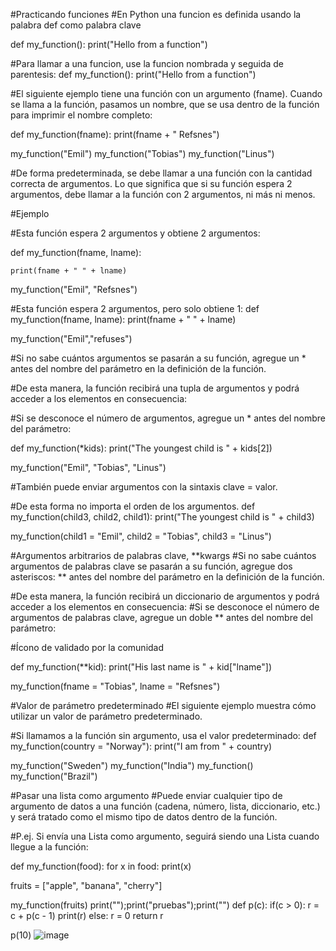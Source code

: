 #Practicando funciones
#En Python una funcion es definida usando la palabra def como palabra clave 

def my_function():
    print("Hello from a function")


#Para llamar a una funcion, use la funcion nombrada y seguida de parentesis:
def my_function():
    print("Hello from a function")





#El siguiente ejemplo tiene una función con un argumento (fname). Cuando se llama a la función, pasamos un nombre, que se usa dentro de la función para imprimir el nombre completo:

def my_function(fname):
    print(fname + " Refsnes")

my_function("Emil")
my_function("Tobias")
my_function("Linus")



#De forma predeterminada, se debe llamar a una función con la cantidad correcta de argumentos. Lo que significa que si su función espera 2 argumentos, debe llamar a la función con 2 argumentos, ni más ni menos.

#Ejemplo

#Esta función espera 2 argumentos y obtiene 2 argumentos:

def my_function(fname, lname):

    print(fname + " " + lname)

my_function("Emil", "Refsnes")


#Esta función espera 2 argumentos, pero solo obtiene 1:
def my_function(fname, lname):
    print(fname + " " + lname)

my_function("Emil","refuses")




#Si no sabe cuántos argumentos se pasarán a su función, agregue un * antes del nombre del parámetro en la definición de la función.

#De esta manera, la función recibirá una tupla de argumentos y podrá acceder a los elementos en consecuencia:

#Si se desconoce el número de argumentos, agregue un * antes del nombre del parámetro:

def my_function(*kids):
    print("The youngest child is " + kids[2])

my_function("Emil", "Tobias", "Linus")



#También puede enviar argumentos con la sintaxis clave = valor.

#De esta forma no importa el orden de los argumentos.
def my_function(child3, child2, child1):
    print("The youngest child is " + child3)

my_function(child1 = "Emil", child2 = "Tobias", child3 = "Linus")


#Argumentos arbitrarios de palabras clave, **kwargs
#Si no sabe cuántos argumentos de palabras clave se pasarán a su función, agregue dos asteriscos: ** antes del nombre del parámetro en la definición de la función.

#De esta manera, la función recibirá un diccionario de argumentos y podrá acceder a los elementos en consecuencia:
#Si se desconoce el número de argumentos de palabras clave, agregue un doble ** antes del nombre del parámetro:

#Ícono de validado por la comunidad





def my_function(**kid):
    print("His last name is " + kid["lname"])

my_function(fname = "Tobias", lname = "Refsnes")



#Valor de parámetro predeterminado
#El siguiente ejemplo muestra cómo utilizar un valor de parámetro predeterminado.

#Si llamamos a la función sin argumento, usa el valor predeterminado:
def my_function(country = "Norway"):
    print("I am from " + country)

my_function("Sweden")
my_function("India")
my_function()
my_function("Brazil")

#Pasar una lista como argumento
#Puede enviar cualquier tipo de argumento de datos a una función (cadena, número, lista, diccionario, etc.) y será tratado como el mismo tipo de datos dentro de la función.

#P.ej. Si envía una Lista como argumento, seguirá siendo una Lista cuando llegue a la función:

def my_function(food):
    for x in food:
        print(x)

fruits = ["apple", "banana", "cherry"]

my_function(fruits)
print("");print("pruebas");print("")
def p(c):
  if(c > 0):
    r = c + p(c - 1)
    print(r)
  else:
    r = 0
  return r


p(10)
![image](https://github.com/user-attachments/assets/545a60dd-37ae-48a5-861a-95da593b6fb7)
